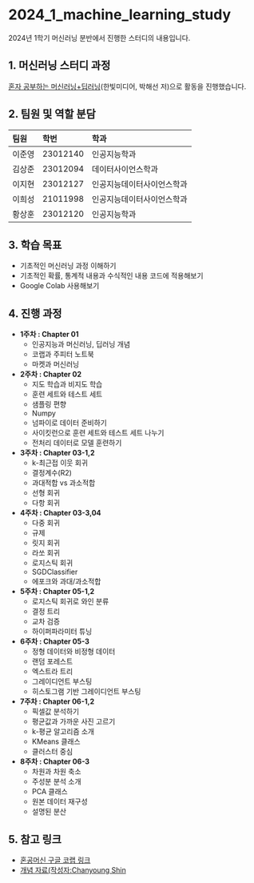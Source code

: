 # 2024_1_machine_learning_study
2024년 1학기 머신러닝 분반에서 진행한 스터디의 내용입니다.

## 1. 머신러닝 스터디 과정
[혼자 공부하는 머신러닝+딥러닝](https://product.kyobobook.co.kr/detail/S000001810330)(한빛미디어, 박해선 저)으로 활동을 진행했습니다.  

## 2. 팀원 및 역할 분담

| 팀원    | 학번       | 학과                      | 
| :------ | :-------- | :------------------------ | 
| 이준영  | 23012140 | 인공지능학과  |  
| 김상준  | 23012094 | 데이터사이언스학과  |
| 이지현  | 23012127 | 인공지능데이터사이언스학과 |                                                   
| 이희성  | 21011998 | 인공지능데이터사이언스학과  | 
| 황상훈  | 23012120 | 인공지능학과  | 

## 3. 학습 목표

*   기초적인 머신러닝 과정 이해하기
*   기초적인 확률, 통계적 내용과 수식적인 내용 코드에 적용해보기
*   Google Colab 사용해보기

## 4. 진행 과정

*   **1주차 : Chapter 01**
    *   인공지능과 머신러닝, 딥러닝 개념
    *   코랩과 주피터 노트북
    *   마켓과 머신러닝
*   **2주차 : Chapter 02**
    *   지도 학습과 비지도 학습
    *   훈련 세트와 테스트 세트
    *   샘플링 편향
    *   Numpy
    *   넘파이로 데이터 준비하기
    *   사이킷런으로 훈련 세트와 테스트 세트 나누기
    *   전처리 데이터로 모델 훈련하기
*   **3주차 : Chapter 03-1,2**
    *   k-최근접 이웃 회귀
    *   결정계수(R2)
    *   과대적합 vs 과소적합
    *   선형 회귀
    *   다항 회귀
*   **4주차 : Chapter 03-3,04**
    *   다중 회귀
    *   규제
    *   릿지 회귀
    *   라쏘 회귀
    *   로지스틱 회귀
    *   SGDClassifier
    *   에포크와 과대/과소적합
*   **5주차 : Chapter 05-1,2**
    *   로지스틱 회귀로 와인 분류
    *   결정 트리
    *   교차 검증
    *   하이퍼파라미터 튜닝
*   **6주차 : Chapter 05-3**
    *   정형 데이터와 비정형 데이터
    *   랜덤 포레스트
    *   엑스트라 트리
    *   그레이디언트 부스팅
    *   히스토그램 기반 그레이디언트 부스팅
*   **7주차 : Chapter 06-1,2**
    *   픽셀값 분석하기
    *   평균값과 가까운 사진 고르기
    *   k-평균 알고리즘 소개
    *   KMeans 클래스
    *   클러스터 중심
*   **8주차 : Chapter 06-3**
    *   차원과 차원 축소
    *   주성분 분석 소개
    *   PCA 클래스
    *   원본 데이터 재구성
    *   설명된 분산
 
         
## 5. 참고 링크

*   [혼공머신 구글 코랩 링크](https://github.com/rickiepark/hg-mldl?tab=readme-ov-file)
*   [개념 자료(작성자:Chanyoung Shin]([[https://github.com/rickiepark/hg-mldl?tab=readme-ov-file](https://github.com/chanyoung-shin/machine_learning)](https://github.com/chanyoung-shin/machine_learning/wiki/A-brief-explanation-of-machine-learning-concepts))
